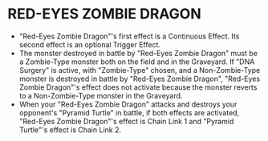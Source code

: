 
# RED-EYES ZOMBIE DRAGON

*   "Red-Eyes Zombie Dragon"'s first effect is a Continuous Effect. Its second effect is an optional Trigger Effect.
*   The monster destroyed in battle by "Red-Eyes Zombie Dragon" must be a Zombie-Type monster both on the field and in the Graveyard. If "DNA Surgery" is active, with "Zombie-Type" chosen, and a Non-Zombie-Type monster is destroyed in battle by "Red-Eyes Zombie Dragon", "Red-Eyes Zombie Dragon"'s effect does not activate because the monster reverts to a Non-Zombie-Type monster in the Graveyard.
*   When your "Red-Eyes Zombie Dragon" attacks and destroys your opponent's "Pyramid Turtle" in battle, if both effects are activated, "Red-Eyes Zombie Dragon"'s effect is Chain Link 1 and "Pyramid Turtle"'s effect is Chain Link 2.

  